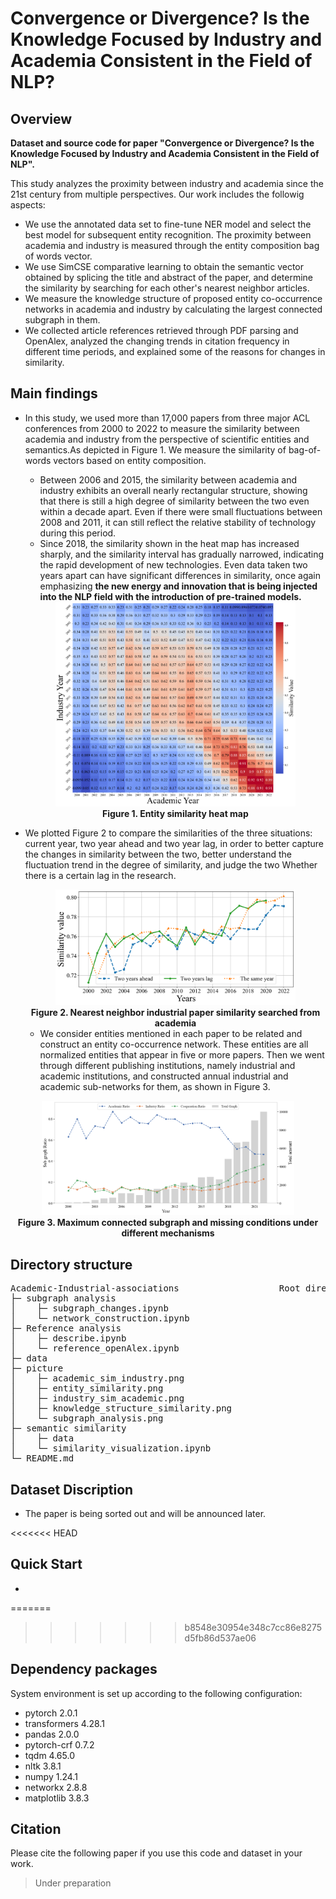 # Convergence or Divergence? Is the Knowledge Focused by Industry and Academia Consistent in the Field of NLP?
## Overview

**Dataset and source code for paper "Convergence or Divergence? Is the Knowledge Focused by Industry and Academia Consistent in the Field of NLP".**

This study analyzes the proximity between industry and academia since the 21st century from multiple perspectives. Our work includes the followig aspects:
  - We use the annotated data set to fine-tune NER model and select the best model for subsequent entity recognition. The proximity between academia and industry is measured through the entity composition bag of words vector.
  - We use SimCSE comparative learning to obtain the semantic vector obtained by splicing the title and abstract of the paper, and determine the similarity by searching for each other's nearest neighbor articles.
  - We measure the knowledge structure of proposed entity co-occurrence networks in academia and industry by calculating the largest connected subgraph in them.
  - We collected article references retrieved through PDF parsing and OpenAlex, analyzed the changing trends in citation frequency in different time periods, and explained some of the reasons for changes in similarity.

## Main findings
- In this study, we used more than 17,000 papers from three major ACL conferences from 2000 to 2022 to measure the similarity between academia and industry from the perspective of scientific entities and semantics.As depicted in Figure 1. We measure the similarity of bag-of-words vectors based on entity composition.
    - Between 2006 and 2015, the similarity between academia and industry exhibits an overall nearly rectangular structure, showing that there is still a high degree of similarity between the two even within a decade apart. Even if there were small fluctuations between 2008 and 2011, it can still reflect the relative stability of technology during this period.
    - Since 2018, the similarity shown in the heat map has increased sharply, and the similarity interval has gradually narrowed, indicating the rapid development of new technologies. Even data taken two years apart can have significant differences in similarity, once again emphasizing **the new energy and innovation that is being injected into the NLP field with the introduction of pre-trained models.**

    <div align="center">
    <img src="./image/entity_similarity.png" width=80% height=80%/>
    </div>
    <div align="center"><b>Figure 1. Entity similarity heat map</b></div>

- We plotted Figure 2 to compare the similarities of the three situations: current year, two year ahead and two year lag, in order to better capture the changes in similarity between the two, better understand the fluctuation trend in the degree of similarity, and judge the two Whether there is a certain lag in the research.

    <div align="center">
    <img src="./image/academic_sim_industry.png" width=80% height=80%/>
    </div>
    <div align="center"><b>Figure 2. Nearest neighbor industrial paper similarity searched from academia</b></div>

   - We consider entities mentioned in each paper to be related and construct an entity co-occurrence network. These entities are all normalized entities that appear in five or more papers. Then we went through different publishing institutions, namely industrial and academic institutions, and constructed annual industrial and academic sub-networks for them, as shown in Figure 3.
<div align="center">
<img src="./image/subgraph_analysis.png" width=80% height=80%/>
</div>
<div align="center"><b>Figure 3. Maximum connected subgraph and missing conditions under different mechanisms</b></div>

## Directory structure

<pre>
Academic-Industrial-associations                   Root directory
├─ subgraph analysis
│    ├─ subgraph_changes.ipynb
│    └─ network_construction.ipynb
├─ Reference analysis
│    ├─ describe.ipynb
│    └─ reference_openAlex.ipynb
├─ data
├─ picture
│    ├─ academic_sim_industry.png
│    ├─ entity_similarity.png
│    ├─ industry_sim_academic.png
│    ├─ knowledge_structure_similarity.png
│    └─ subgraph_analysis.png
├─ semantic similarity
│    ├─ data
│    └─ similarity_visualization.ipynb
└─ README.md
</pre>



## Dataset Discription

  - The paper is being sorted out and will be announced later.

<<<<<<< HEAD
## Quick Start

- 
  

=======
>>>>>>> b8548e30954e348c7cc86e8275d5fb86d537ae06

## Dependency packages
System environment is set up according to the following configuration:
- pytorch 2.0.1
- transformers 4.28.1
- pandas 2.0.0
- pytorch-crf 0.7.2
- tqdm 4.65.0
- nltk 3.8.1
- numpy 1.24.1
- networkx 2.8.8
- matplotlib 3.8.3

## Citation
Please cite the following paper if you use this code and dataset in your work.
    
>Under preparation
